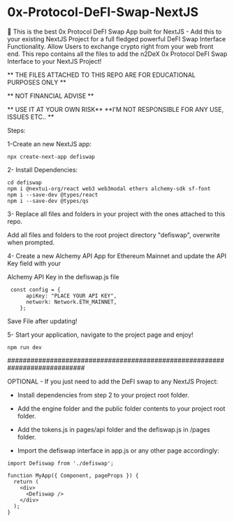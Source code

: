 # 0x-Protocol-DeFI-Swap-NextJS

👑 This is the best 0x Protocol DeFI Swap App built for NextJS - Add this to your existing NextJS Project for a full fledged powerful DeFI Swap Interface Functionality. Allow Users to exchange crypto right from your web front end. This repo contains all the files to add the n2DeX 0x Protocol DeFI Swap Interface to your NextJS Project!

** THE FILES ATTACHED TO THIS REPO ARE FOR EDUCATIONAL PURPOSES ONLY **

** NOT FINANCIAL ADVISE **

** USE IT AT YOUR OWN RISK** **I'M NOT RESPONSIBLE FOR ANY USE, ISSUES ETC.. **

Steps:

1-Create an new NextJS app:

```shell
npx create-next-app defiswap
```

2- Install Dependencies:

```shell
cd defiswap
npm i @nextui-org/react web3 web3modal ethers alchemy-sdk sf-font
npm i --save-dev @types/react
npm i --save-dev @types/qs
```

3- Replace all files and folders in your project with the ones attached to this repo.

Add all files and folders to the root project directory "defiswap", overwrite when prompted.

4- Create a new Alchemy API App for Ethereum Mainnet and update the API Key field with your

Alchemy API Key in the defiswap.js file

```shell
 const config = {
      apiKey: "PLACE YOUR API KEY",
      network: Network.ETH_MAINNET,
    };
```

Save File after updating!


5- Start your application, navigate to the project page and enjoy!

```shell
npm run dev
```

############################################################################ 

OPTIONAL - If you just need to add the DeFI swap to any NextJS Project:

- Install dependencies from step 2 to your project root folder.

- Add the engine folder and the public folder contents to your project root folder. 

- Add the tokens.js in pages/api folder and the defiswap.js in /pages folder.

- Import the defiswap interface in app.js or any other page accordingly:

```shell
import Defiswap from './defiswap';

function MyApp({ Component, pageProps }) {
  return (
    <div>
      <Defiswap />
    </div>
  );
}

```



